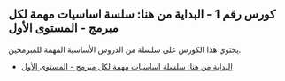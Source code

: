 ## كورس رقم 1 - البداية من هنا: سلسة اساسيات مهمة لكل مبرمج - المستوى الأول

يحتوي هذا الكورس على سلسلة من الدروس الأساسية المهمة للمبرمجين.

- [البداية من هنا: سلسلة اساسيات مهمة لكل مبرمج - المستوى الأول](https://www.youtube.com/playlist?list=PL3X--QIIK-OHgMV2yBz3GLfM5d_5BxOSj)
